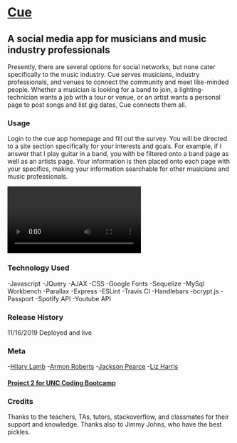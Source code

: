 # [Cue](https://project-2-uncbootcamp.herokuapp.com/)

## A social media app for musicians and music industry professionals

Presently, there are several options for social networks, but none cater specifically to the music industry. Cue serves musicians, industry professionals, and venues to connect the community and meet like-minded people. Whether a musician is looking for a band to join, a lighting-technician wants a job with a tour or venue, or an artist wants a personal page to post songs and list gig dates, Cue connects them all.

### Usage

Login to the cue app homepage and fill out the survey. You will be directed to a site section specifically for your interests and goals. For example, if I answer that I play guitar in a band, you with be filtered onto a band page as well as an artists page. Your information is then placed onto each page with your specifics, making your information searchable for other musicians and music professionals.

![Cue](/public/images/cue-screen-record.mov)

### Technology Used

-Javascript
-JQuery
-AJAX
-CSS
-Google Fonts
-Sequelize
-MySql Workbench
-Parallax
-Express
-ESLint
-Travis CI
-Handlebars
-bcrypt.js
-Passport
-Spotify API
-Youtube API

### Release History

11/16/2019 Deployed and live

### Meta

-[Hilary Lamb](https://github.com/hilarykathleen)
-[Armon Roberts](http://github.com/armonkahil)
-[Jackson Pearce](http://github.com/Jackson-Pearce)
-[Liz Harris](https://github.com/lizharris90210)

#### [Project 2 for UNC Coding Bootcamp](https://github.com/lizharris90210/project-2)

### Credits

Thanks to the teachers, TAs, tutors, stackoverflow, and classmates for their support and knowledge. Thanks also to Jimmy Johns, who have the best pickles.
